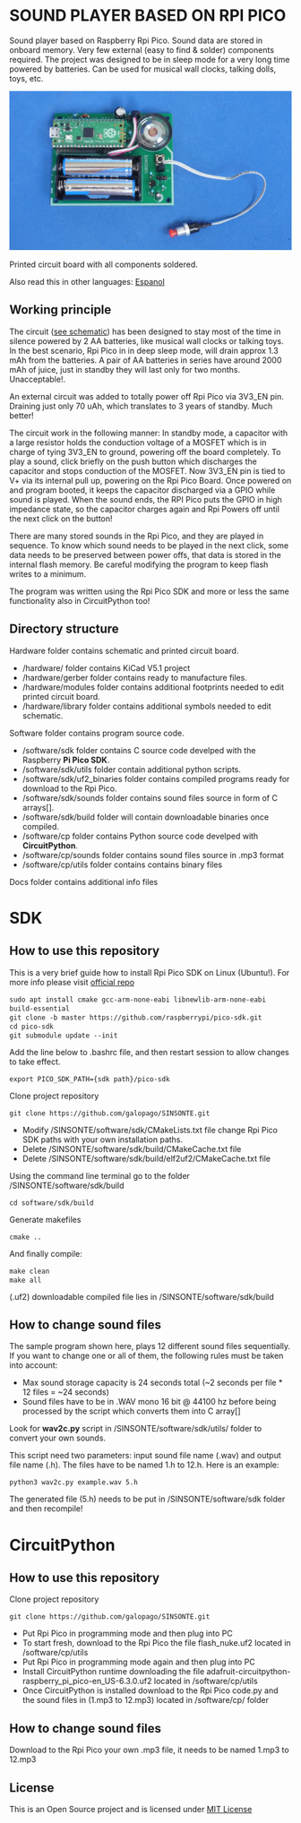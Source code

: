 # SOUND PLAYER BASED ON RPI PICO

Sound player based on Raspberry Rpi Pico. Sound data are stored in onboard memory. Very few external (easy to find & solder) components required. The project was designed to be in sleep mode for a very long time powered by batteries. Can be used for musical wall clocks, talking dolls, toys, etc.

![BOARD](/docs/sinsonte.png)

Printed circuit board with all components soldered.

Also read this in other languages: [Espanol](/docs/README.es.md)

## Working principle

The circuit ([see schematic](/docs/schematic.pdf)) has been designed to stay most of the time in silence powered by 2 AA batteries, like musical wall clocks or talking toys. In the best scenario, Rpi Pico in in deep sleep mode, will drain approx 1.3 mAh from the batteries. A pair of AA batteries in series have around 2000 mAh of juice, just in standby they will last only for two months. Unacceptable!.

An external circuit was added to totally power off Rpi Pico via 3V3_EN pin. Draining just only 70 uAh, which translates to 3 years of standby. Much better!

The circuit work in the following manner: In standby mode, a capacitor with a large resistor holds the conduction voltage of a MOSFET which is in charge of tying 3V3_EN to ground, powering off the board completely. To play a sound, click briefly on the push button which discharges the capacitor and stops conduction of the MOSFET. Now 3V3_EN pin is tied to V+ via its internal pull up, powering on the Rpi Pico Board. Once powered on and program booted, it keeps the capacitor discharged via a GPIO while sound is played. When the sound ends, the RPI Pico puts the GPIO in high impedance state, so the capacitor charges again and Rpi Powers off until the next click on the button!

There are many stored sounds in the Rpi Pico, and they are played in sequence. To know which sound needs to be played in the next click, some data needs to be preserved between power offs, that data is stored in the internal flash memory. Be careful modifying the program to keep flash writes to a minimum.

The program was written using the Rpi Pico SDK and more or less the same functionality also in CircuitPython too!


## Directory structure

Hardware folder contains schematic and printed circuit board.
* /hardware/ folder contains KiCad V5.1 project
* /hardware/gerber folder contains ready to manufacture files.
* /hardware/modules folder contains additional footprints needed to edit printed circuit board.
* /hardware/library folder contains additional symbols needed to edit schematic.

Software folder contains program source code.
* /software/sdk folder contains C source code develped with the Raspberry **Pi Pico SDK**.
* /software/sdk/utils folder contain additional python scripts.
* /software/sdk/uf2_binaries folder contains compiled programs ready for download to the Rpi Pico.
* /software/sdk/sounds folder contains sound files source in form of C arrays[].
* /software/sdk/build folder will contain downloadable binaries once compiled.
* /software/cp folder contains Python source code develped with **CircuitPython**.
* /software/cp/sounds folder contains sound files source in .mp3 format
* /software/cp/utils folder contains contains binary files

Docs folder contains additional info files

# SDK
## How to use this repository

This is a very brief guide how to install Rpi Pico SDK on Linux (Ubuntu!). For more info please visit [official repo](https://github.com/raspberrypi/pico-sdk)
~~~
sudo apt install cmake gcc-arm-none-eabi libnewlib-arm-none-eabi build-essential
git clone -b master https://github.com/raspberrypi/pico-sdk.git
cd pico-sdk
git submodule update --init
~~~
Add the line below to .bashrc file, and then restart session to allow changes to take effect.
~~~
export PICO_SDK_PATH={sdk path}/pico-sdk
~~~
Clone project repository
~~~
git clone https://github.com/galopago/SINSONTE.git
~~~
* Modify /SINSONTE/software/sdk/CMakeLists.txt file change Rpi Pico SDK paths with your own installation paths.
* Delete /SINSONTE/software/sdk/build/CMakeCache.txt file
* Delete /SINSONTE/software/sdk/build/elf2uf2/CMakeCache.txt file

Using the command line terminal go to the folder /SINSONTE/software/sdk/build
~~~
cd software/sdk/build
~~~
Generate makefiles
~~~
cmake ..
~~~
And finally compile:
~~~
make clean
make all
~~~
(.uf2) downloadable compiled file lies in /SINSONTE/software/sdk/build


## How to change sound files

The sample program shown here, plays 12 different sound files sequentially. If you want to change one or all of them, the following rules must be taken into account:

* Max sound storage capacity is 24 seconds total (~2 seconds per file * 12 files = ~24 seconds)
* Sound files have to be in .WAV mono 16 bit @ 44100 hz before being processed by the script which converts them into C array[]

Look for **wav2c.py** script in /SINSONTE/software/sdk/utils/ folder to convert your own sounds.

This script need two parameters: input sound file name (.wav) and output file name (.h). The files have to be named 1.h to 12.h. Here is an example:

~~~
python3 wav2c.py example.wav 5.h
~~~

The generated file (5.h) needs to be put in /SINSONTE/software/sdk folder and then recompile!

# CircuitPython
## How to use this repository
Clone project repository
~~~
git clone https://github.com/galopago/SINSONTE.git
~~~
* Put Rpi Pico in programming mode and then plug into PC
* To start fresh, download to the Rpi Pico the file flash_nuke.uf2 located in /software/cp/utils
* Put Rpi Pico in programming mode again and then plug into PC
* Install CircuitPython runtime downloading the file adafruit-circuitpython-raspberry_pi_pico-en_US-6.3.0.uf2 located in /software/cp/utils
* Once CircuitPython is installed download to the Rpi Pico code.py and the sound files in (1.mp3 to 12.mp3) located in /software/cp/ folder

## How to change sound files
Download to the Rpi Pico your own .mp3 file, it needs to be named 1.mp3 to 12.mp3


## License
This is an Open Source project and is licensed under [MIT License](https://spdx.org/licenses/MIT.html)
